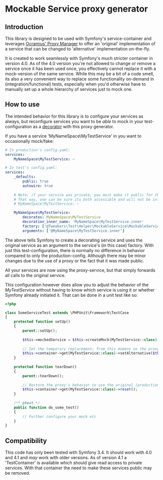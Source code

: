 # Mockable Service proxy generator

## Introduction
This library is designed to be used with Symfony's service-container 
and leverages [Ocramius' Proxy Manager](https://packagist.org/packages/ocramius/proxy-manager) to offer an 'original' implementation
of a service that can be changed to 'alternative' implementation on-the-fly.

It is created to work seamlessly with Symfony's much stricter container in version 4.0. 
As of the 4.0 version you're not allowed to change or remove a service once it has been used once, you effectively cannot replace it with a
mock-version of the same service. While this may be a bit of a code smell, 
its also a very convenient way to replace some functionality on-demand in (integration/functional) tests, especially when you'd otherwise 
have to manually set up a whole hierarchy of services just to mock one.

## How to use
The intended behavior for this library is to configure your services as always, but reconfigure services you want to be _able_ to mock
in your test-configuration as a [decorator](https://symfony.com/doc/current/service_container/service_decoration.html) with this proxy generator.


If you have a service 'MyNameSpace\MyTestService' in you want to occasionally mock/fake:
```yaml
# In production's config.yaml:
services:
    MyNameSpace\MyTestService: ~
```

```yaml
# In test's config.yaml:
services:
    _defaults:
        public: true
        autowire: true
        
    # Note; if your service was private, you must make it public for the below code to work.
    # That way, one can be sure its both accessible and will not be inlined.
    # MyNameSpace\MyTestService: ~

    MyNameSpace\MyTestService:
        decorates: MyNameSpace\MyTestService
        decoration_inner_name: 'MyNameSpace\MyTestService.inner'
        factory: ['@Tweakers\Test\Helper\MockableService\MockableServiceProxyFactory', 'createServiceProxy']
        arguments: ['@MyNameSpace\MyTestService.inner']
```

The above tells Symfony to create a decorating service and uses the original service as an argument to the service's (in this case) factory.
With just this test-configuration, there is normally no difference in behavior compared to only the production-config.
Although there may be minor changes due to the use of a proxy or the fact that it was made public.

All your services are now using the proxy-service, but that simply forwards all calls to the original service.

This configuration however does allow you to adjust the behavior of the _MyTestService_ without having to know which service is using it or whether Symfony already initiated it. That can be done in a unit test like so:

```php
<?php

class SomeServiceTest extends \PHPUnit\Framework\TestCase
{
    protected function setUp()
    {
        parent::setUp();
        
        $this->mockedService = $this->createMock(MyTestService::class);
        
        // Set the temporary replacement; from this moment on the proxy will forward all calls to the mockedService.
        $this->container->get(MyTestService::class)->setAlternative($this->mockedService);
    }
    
    protected function tearDown()
    {
        parent::tearDown();
        
        // Restore the proxy's behavior to use the original (production) service.
        $this->container->get(MyTestService::class)->reset();
    }
    
    /** @test */
    public function do_some_test()
    {
        // Further configure your mock etc
    }
}
``` 

## Compatibility
This code has only been tested with Symfony 3.4. It should work with 4.0 and 4.1 and _may_ work with older versions.
As of version 4.1 a 'TestContainer' is available which should give read access to private services. With that container the need to make these services public may be removed.
